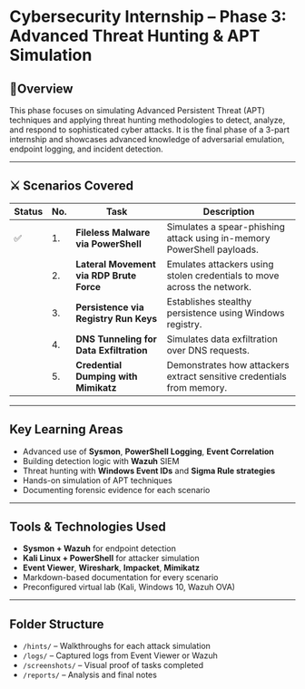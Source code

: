 # Cybersecurity Internship – Phase 3: Advanced Threat Hunting & APT Simulation

## 📌Overview

This phase focuses on simulating Advanced Persistent Threat (APT) techniques and applying threat hunting methodologies to detect, analyze, and respond to sophisticated cyber attacks. It is the final phase of a 3-part internship and showcases advanced knowledge of adversarial emulation, endpoint logging, and incident detection.

---

## ⚔️ Scenarios Covered

|Status|No.|Task|Description|
|------|---|----|-----------|
|✅|1.|**Fileless Malware via PowerShell**|Simulates a spear-phishing attack using in-memory PowerShell payloads.|
||2.|**Lateral Movement via RDP Brute Force**|Emulates attackers using stolen credentials to move across the network.|
||3.|**Persistence via Registry Run Keys**|Establishes stealthy persistence using Windows registry.|
||4.|**DNS Tunneling for Data Exfiltration**|Simulates data exfiltration over DNS requests.|
||5.|**Credential Dumping with Mimikatz**|Demonstrates how attackers extract sensitive credentials from memory.|

---

## Key Learning Areas

- Advanced use of **Sysmon**, **PowerShell Logging**, **Event Correlation**
- Building detection logic with **Wazuh** SIEM
- Threat hunting with **Windows Event IDs** and **Sigma Rule strategies**
- Hands-on simulation of APT techniques
- Documenting forensic evidence for each scenario

---

## Tools & Technologies Used

- **Sysmon + Wazuh** for endpoint detection
- **Kali Linux + PowerShell** for attacker simulation
- **Event Viewer**, **Wireshark**, **Impacket**, **Mimikatz**
- Markdown-based documentation for every scenario
- Preconfigured virtual lab (Kali, Windows 10, Wazuh OVA)

---

## Folder Structure

- `/hints/` – Walkthroughs for each attack simulation
- `/logs/` – Captured logs from Event Viewer or Wazuh
- `/screenshots/` – Visual proof of tasks completed
- `/reports/` – Analysis and final notes
